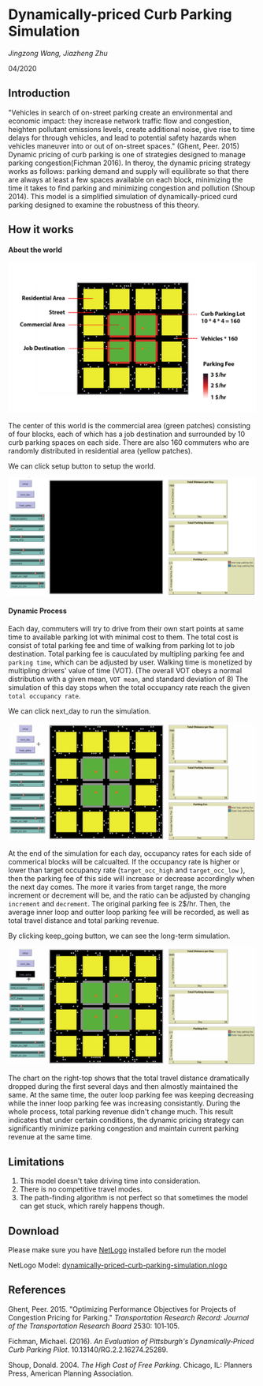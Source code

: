 # Dynamically-priced Curb Parking Simulation

 *Jingzong Wang, Jiazheng Zhu*

04/2020



## Introduction

"Vehicles in search of on-street parking create an environmental and economic impact: they increase network traffic flow and congestion, heighten pollutant emissions levels, create additional noise, give rise to time delays for through vehicles, and lead to potential safety hazards when vehicles maneuver into or out of on-street spaces." (Ghent, Peer. 2015) Dynamic pricing of curb parking is one of strategies designed to manage parking congestion(Fichman 2016). In theroy, the dynamic pricing strategy works as follows: parking demand and supply will equilibrate so that there are always at least a few spaces available on each
block, minimizing the time it takes to find parking and minimizing congestion and pollution (Shoup 2014). This model is a simplified simulation of dynamically-priced curd parking designed to examine the robustness of this theory.



## How it works

#### About the world

![img](https://github.com/JingzongWang/JingzongWang.github.io/blob/master/images/parking-world.png?raw=true)

The center of this world is the commercial area (green patches) consisting of four blocks, each of which has a job destination and surrounded by 10 curb parking spaces on each side. There are also 160 commuters who are randomly distributed in residential area (yellow patches).  

We can click setup button to setup the world.

![img](https://github.com/JingzongWang/JingzongWang.github.io/blob/master/images/parking-setup.gif?raw=true)



#### Dynamic Process  

Each day, commuters will try to drive from their own start points at same time to available parking lot with minimal cost to them. The total cost is consist of total parking fee and time of walking from parking lot to job destination. Total parking fee is cauculated by multipling parking fee and `parking time`, which can be adjusted by user. Walking time is monetized by multipling drivers' value of time (VOT). (The overall VOT obeys a normal distribution with a given mean, `VOT mean`, and standard deviation of 8)  The simulation of this day stops when the total occupancy rate reach the given `total occupancy rate`.    

We can click next_day to run the simulation.

![img](https://github.com/JingzongWang/JingzongWang.github.io/blob/master/images/parking-nextday.gif?raw=true)

 

At the end of the simulation for each day, occupancy rates for each side of commerical blocks will be calcualted. If the occupancy rate is higher or lower than target occupancy rate (`target_occ_high` and `target_occ_low` ), then the parking fee of this side will increase or decrease accordingly when the next day comes. The more it varies from target range, the more increment or decrement will be, and the ratio can be adjusted by changing `increment` and `decrement`. The original parking fee is 2$/hr.  Then, the average inner loop and outter loop parking fee will be recorded, as well as total travel distance and  total parking revenue. 

By clicking keep_going button, we can see the long-term simulation. 

![img](https://github.com/JingzongWang/JingzongWang.github.io/blob/master/images/parking-keepgoing.gif?raw=true)

The chart on the right-top shows that the total travel distance dramatically dropped during the first several days and then almostly maintained the same. At the same time, the outer loop parking fee was keeping decreasing while the inner loop parking fee was increasing consistantly. During the whole process, total parking revenue didn't change much. This result indicates that under certain conditions, the dynamic pricing strategy can significantly minimize parking congestion and maintain current parking revenue at the same time. 



## Limitations

1. This model doesn't take driving time into consideration.
2. There is no competitive travel modes.
3. The path-finding algorithm is not perfect so that sometimes the model can get stuck, which rarely happens though.



## Download 

Please make sure you have <a href="https://ccl.northwestern.edu/netlogo/">NetLogo</a> installed before run the model

NetLogo Model: <a href="https://github.com/JingzongWang/JingzongWang.github.io/blob/master/assets/dynamically-priced-curb-parking-simulation.nlogo">dynamically-priced-curb-parking-simulation.nlogo</a>





## References

Ghent, Peer. 2015. "Optimizing Performance Objectives for Projects of Congestion Pricing for Parking." *Transportation Research Record: Journal of the Transportation Research Board* 2530: 101‐105.

Fichman, Michael. (2016). *An Evaluation of Pittsburgh's Dynamically‐Priced Curb Parking Pilot*. 10.13140/RG.2.2.16274.25289. 

Shoup, Donald. 2004. *The High Cost of Free Parking*. Chicago, IL: Planners Press, American Planning
Association.